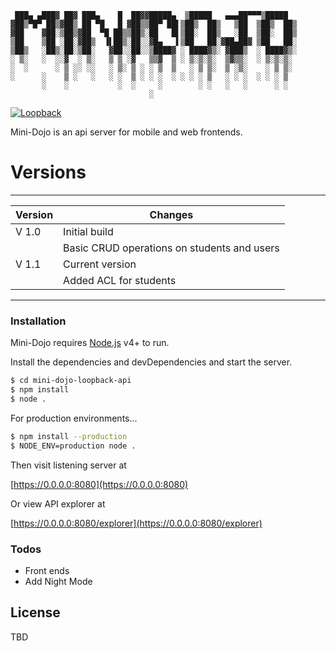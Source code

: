``` 
 ███▄ ▄███▓ ██▓ ███▄    █  ██▓▓█████▄  ▒█████   ▄▄▄██▀▀▀▒█████  
▓██▒▀█▀ ██▒▓██▒ ██ ▀█   █ ▓██▒▒██▀ ██▌▒██▒  ██▒   ▒██  ▒██▒  ██▒
▓██    ▓██░▒██▒▓██  ▀█ ██▒▒██▒░██   █▌▒██░  ██▒   ░██  ▒██░  ██▒
▒██    ▒██ ░██░▓██▒  ▐▌██▒░██░░▓█▄   ▌▒██   ██░▓██▄██▓ ▒██   ██░
▒██▒   ░██▒░██░▒██░   ▓██░░██░░▒████▓ ░ ████▓▒░ ▓███▒  ░ ████▓▒░
░ ▒░   ░  ░░▓  ░ ▒░   ▒ ▒ ░▓   ▒▒▓  ▒ ░ ▒░▒░▒░  ▒▓▒▒░  ░ ▒░▒░▒░ 
░  ░      ░ ▒ ░░ ░░   ░ ▒░ ▒ ░ ░ ▒  ▒   ░ ▒ ▒░  ▒ ░▒░    ░ ▒ ▒░ 
░      ░    ▒ ░   ░   ░ ░  ▒ ░ ░ ░  ░ ░ ░ ░ ▒   ░ ░ ░  ░ ░ ░ ▒  
       ░    ░           ░  ░     ░        ░ ░   ░   ░      ░ ░  
                               ░                               
```
[![Loopback](http://loopback.io/images/overview/powered-by-LB-med.png)](https://loopback.io)

Mini-Dojo is an api server for mobile and web frontends. 

# Versions
***
| Version | Changes |
| ------ | ------ |
| V 1.0 |  Initial build |
|  | Basic CRUD operations on students and users |
| V 1.1 |    Current version | 
| |  Added ACL for students |
***
### Installation

Mini-Dojo requires [Node.js](https://nodejs.org/) v4+ to run.

Install the dependencies and devDependencies and start the server.

```sh
$ cd mini-dojo-loopback-api
$ npm install
$ node .
```

For production environments...

```sh
$ npm install --production
$ NODE_ENV=production node .
```

Then visit listening server at


[https://0.0.0.0:8080](https://0.0.0.0:8080)


Or view API explorer at

[https://0.0.0.0:8080/explorer](https://0.0.0.0:8080/explorer)

### Todos

 - Front ends
 - Add Night Mode

License
----

TBD

